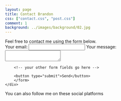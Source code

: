```yaml
---
layout: page
title: Contact Brandon
css: ["contact.css", "post.css"]
comment: 1
background: ../images/background/02.jpg
---
```


<div class="row">
    <div class="col s12 m12 l12">
    Feel free to contact me using the form below.
        <form
        action="https://formspree.io/mzbjkgqq"
        method="POST"
        >
        <label>
            Your email:
            <input type="text" name="_replyto">
        </label>
        <label>
            Your message:
            <textarea name="message"></textarea>
        </label>

        <!-- your other form fields go here -->

        <button type="submit">Send</button>
        </form>
    </div>
</div>

You can also follow me on these social platforms [<i class="lab la-instagram"></i>](https://www.instagram.com/brandonchan10/) [<i class="lab la-youtube"></i>](https://www.youtube.com/channel/UCTFyK4YzP6d2kOb0N-6ehiQ)